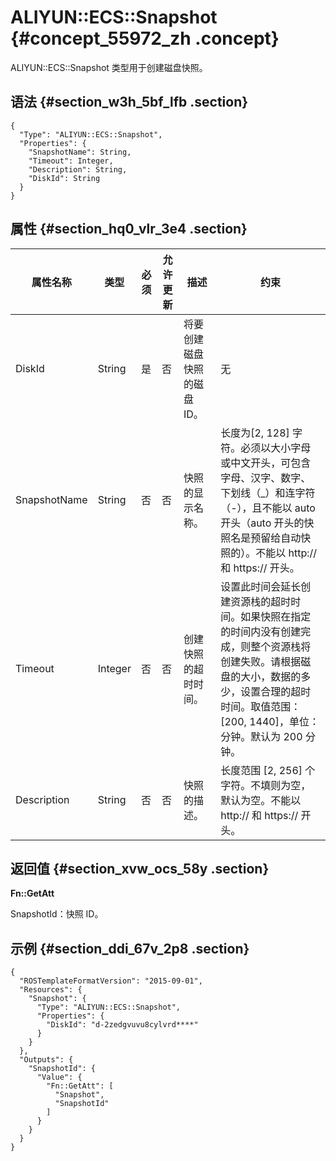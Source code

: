 # ALIYUN::ECS::Snapshot {#concept_55972_zh .concept}

ALIYUN::ECS::Snapshot 类型用于创建磁盘快照。

## 语法 {#section_w3h_5bf_lfb .section}

``` {#codeblock_efu_1eq_p6u .language-json}
{
  "Type": "ALIYUN::ECS::Snapshot",
  "Properties": {
    "SnapshotName": String,
    "Timeout": Integer,
    "Description": String,
    "DiskId": String
  }
}
```

## 属性 {#section_hq0_vlr_3e4 .section}

|属性名称|类型|必须|允许更新|描述|约束|
|----|--|--|----|--|--|
|DiskId|String|是|否|将要创建磁盘快照的磁盘 ID。|无|
|SnapshotName|String|否|否|快照的显示名称。|长度为\[2, 128\] 字符。必须以大小字母或中文开头，可包含字母、汉字、数字、下划线（\_）和连字符（-），且不能以 auto 开头（auto 开头的快照名是预留给自动快照的）。不能以 http:// 和 https:// 开头。|
|Timeout|Integer|否|否|创建快照的超时时间。|设置此时间会延长创建资源栈的超时时间。如果快照在指定的时间内没有创建完成，则整个资源栈将创建失败。请根据磁盘的大小，数据的多少，设置合理的超时时间。取值范围：\[200, 1440\]，单位：分钟。默认为 200 分钟。|
|Description|String|否|否|快照的描述。|长度范围 \[2, 256\] 个字符。不填则为空，默认为空。不能以 http:// 和 https:// 开头。|

## 返回值 {#section_xvw_ocs_58y .section}

**Fn::GetAtt**

SnapshotId：快照 ID。

## 示例 {#section_ddi_67v_2p8 .section}

``` {#codeblock_efu_1eq_p6u .language-json}
{
  "ROSTemplateFormatVersion": "2015-09-01",
  "Resources": {
    "Snapshot": {
      "Type": "ALIYUN::ECS::Snapshot",
      "Properties": {
        "DiskId": "d-2zedgvuvu8cylvrd****"
      }
    }
  },
  "Outputs": {
    "SnapshotId": {
      "Value": {
        "Fn::GetAtt": [
          "Snapshot",
          "SnapshotId"
        ]
      }
    }
  }
}
```

